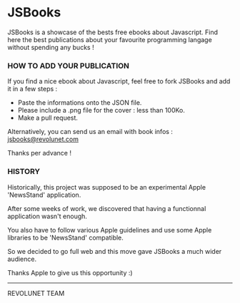 # JSBooks

JSBooks is a showcase of the bests free ebooks about Javascript. 
Find here the best publications about your favourite programming langage without spending any bucks !


### HOW TO ADD YOUR PUBLICATION

If you find a nice ebook about Javascript, feel free to fork JSBooks and add it in a few steps :

- Paste the informations onto the JSON file.
- Please include a .png file for the cover : less than 100Ko.
- Make a pull request.

Alternatively, you can send us an email with book infos : jsbooks@revolunet.com

Thanks per advance !


### HISTORY

Historically, this project was supposed to be an experimental Apple 'NewsStand' application.

After some weeks of work, we discovered that having a functionnal application wasn't enough.

You also have to follow various Apple guidelines and use some Apple libraries to be 'NewsStand' compatible.

So we decided to go full web and this move gave JSBooks a much wider audience.

Thanks Apple to give us this opportunity :)

---
REVOLUNET TEAM